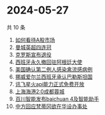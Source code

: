 # 2024-05-27

共 10 条

<!-- BEGIN -->
<!-- 最后更新时间 Mon May 27 2024 05:07:42 GMT+0800 (China Standard Time) -->

1. [如何看待A股市场](https://www.zhihu.com/search?q=%E5%A6%82%E4%BD%95%E7%9C%8B%E5%BE%85A%E8%82%A1%E5%B8%82%E5%9C%BA)
1. [曼城英超四连冠](https://www.zhihu.com/search?q=%E6%9B%BC%E5%9F%8E%E8%8B%B1%E8%B6%85%E5%9B%9B%E8%BF%9E%E5%86%A0)
1. [克罗斯宣布退役](https://www.zhihu.com/search?q=%E5%85%8B%E7%BD%97%E6%96%AF%E5%AE%A3%E5%B8%83%E9%80%80%E5%BD%B9)
1. [西班牙永久撤回驻阿根廷大使](https://www.zhihu.com/search?q=%E8%A5%BF%E7%8F%AD%E7%89%99%E6%B0%B8%E4%B9%85%E6%92%A4%E5%9B%9E%E9%A9%BB%E9%98%BF%E6%A0%B9%E5%BB%B7%E5%A4%A7%E4%BD%BF)
1. [美国确认第二例人感染禽流感病例](https://www.zhihu.com/search?q=%E7%BE%8E%E5%9B%BD%E7%A1%AE%E8%AE%A4%E7%AC%AC%E4%BA%8C%E4%BE%8B%E4%BA%BA%E6%84%9F%E6%9F%93%E7%A6%BD%E6%B5%81%E6%84%9F%E7%97%85%E4%BE%8B)
1. [挪威爱尔兰西班牙承认巴勒斯坦国](https://www.zhihu.com/search?q=%E6%8C%AA%E5%A8%81%E7%88%B1%E5%B0%94%E5%85%B0%E8%A5%BF%E7%8F%AD%E7%89%99%E6%89%BF%E8%AE%A4%E5%B7%B4%E5%8B%92%E6%96%AF%E5%9D%A6%E5%9B%BD)
1. [讯飞星火api能力正式免费开放](https://www.zhihu.com/search?q=%E8%AE%AF%E9%A3%9E%E6%98%9F%E7%81%ABapi%E8%83%BD%E5%8A%9B%E6%AD%A3%E5%BC%8F%E5%85%8D%E8%B4%B9%E5%BC%80%E6%94%BE)
1. [上海海港2:0成都蓉城](https://www.zhihu.com/search?q=%E4%B8%8A%E6%B5%B7%E6%B5%B7%E6%B8%AF2%3A0%E6%88%90%E9%83%BD%E8%93%89%E5%9F%8E)
1. [百川智能发布baichuan 4及智能助手](https://www.zhihu.com/search?q=%E7%99%BE%E5%B7%9D%E6%99%BA%E8%83%BD%E5%8F%91%E5%B8%83baichuan%204%E5%8F%8A%E6%99%BA%E8%83%BD%E5%8A%A9%E6%89%8B)
1. [中方回应梵蒂冈欲在华设办事处](https://www.zhihu.com/search?q=%E4%B8%AD%E6%96%B9%E5%9B%9E%E5%BA%94%E6%A2%B5%E8%92%82%E5%86%88%E6%AC%B2%E5%9C%A8%E5%8D%8E%E8%AE%BE%E5%8A%9E%E4%BA%8B%E5%A4%84)

<!-- END -->
